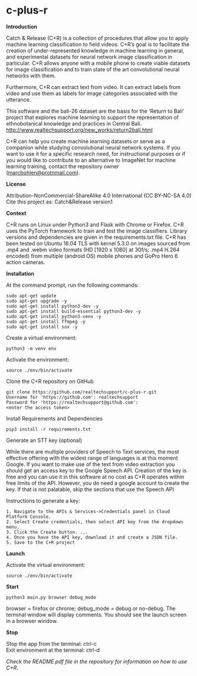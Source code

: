 # c-plus-r

<b>Introduction</b>

Catch & Release (C+R) is a collection of procedures that allow you to apply machine learning classification to field videos. C+R’s goal is to facilitate the creation of under-represented knowledge in machine learning in general, and experimental datasets for neural network image classification in particular. C+R allows anyone with a mobile phone to create viable datasets for image classification and to train state of the art convolutional neural networks with them.

Furthermore, C+R can extract text from video. It can extract labels from video and use them as labels for
image categories associated with the utterance.

This software and the bali-26 dataset are the basis for the ‘Return to Bali’ project that explores machine learning to support the representation of ethnobotanical knowledge and practices in Central Bali.
http://www.realtechsupport.org/new_works/return2bali.html 

C+R can help you create machine learning datasets or serve as a companion while studying convolutional neural network systems. If you want to use it for a specific research need, for instructional purposes or if you would like to contribute to an alternative to ImageNet for machine learning training, contact the repository owner (marcbohlen@protnmail.com).


<b>License</b>

Attribution-NonCommercial-ShareAlike 4.0 International (CC BY-NC-SA 4.0)
Cite this project as: Catch&Release version1


<b>Context</b>

C+R runs on Linux under Python3  and Flask with Chrome or Firefox. C+R uses the PyTorch framework to train and test the image classifiers. Library versions and dependencies are given in the requirements.txt file. C+R has been tested on Ubuntu 18.04 TLS with kernel 5.3.0 on images sourced from .mp4 and .webm video formats (HD [1920 x 1080] at 30f/s; .mp4  H.264 encoded) from multiple (android OS) mobile phones and GoPro Hero 6 action cameras.


<b>Installation</b>

At the command prompt, run the following commands:

	sudo apt-get update
	sudo apt-get upgrade -y
	sudo apt-get install python3-dev -y
	sudo apt-get install build-essential python3-dev -y
	sudo apt-get install python3-venv -y
	sudo apt-get install ffmpeg -y
	sudo apt-get install sox -y
	
Create a virtual environment:

	python3 -m venv env

Activate the environment:

	source ./env/bin/activate

Clone the C+R repository on GitHub

	git clone https://github.com/realtechsupport/c-plus-r.git
	Username for 'https://github.com': realtechsupport
	Password for 'https://realtechsupport@github.com':
	<enter the access token> 

Install Requirements and Dependencies

	pip3 install -r requirements.txt


Generate an STT key (optional)

While there are multiple providers of Speech to Text services, the most effective offering with the widest range of languages is at this moment Google. If you want to make use of the text from video extraction you should get an access key to the Google Speech API. Creation of the key is free and you can use it in this software at no cost as C+R operates within free limits of the API. However, you do need a google account to create the key. If that is not palatable, skip the sections that use the Speech API

Instructions to generate a key:

    1. Navigate to the APIs & Services->Credentials panel in Cloud Platform Console.
    2. Select Create credentials, then select API key from the dropdown menu.
    3. Click the Create button. ... 
    4. Once you have the API key, download it and create a JSON file.
    5. Save to the C+R project

<b>Launch</b>

Activate the virtual environment:

	source ./env/bin/activate

<b>Start</b>   	

	python3 main.py browser debug_mode

browser = firefox or chrome; debug_mode = debug or no-debug. 
The terminal window will display comments. You should see the launch screen in a browser window.  


<b>Stop</b>

Stop the app from the terminal: ctrl-c
<br>
Exit environment at the terminal: ctrl-d

<i>Check the README.pdf file in the repository for information on how to use C+R.</i>
